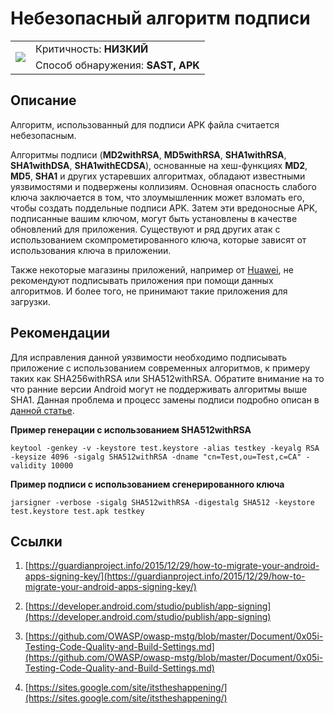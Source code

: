 # Небезопасный алгоритм подписи

<table class='noborder'>
    <colgroup>
      <col/>
      <col/>
    </colgroup>
    <tbody>
      <tr>
        <td rowspan="2"><img src="../../../img/defekt_nizkij.png"/></td>
        <td>Критичность:<strong> НИЗКИЙ</strong></td>
      </tr>
      <tr>
        <td>Способ обнаружения:<strong> SAST, APK</strong></td>
      </tr>
    </tbody>
</table>

## Описание

Алгоритм, использованный для подписи APK файла считается небезопасным.

Алгоритмы подписи (**MD2withRSA**, **MD5withRSA**, **SHA1withRSA**, **SHA1withDSA**, **SHA1withECDSA**), основанные на хеш-функциях **MD2**, **MD5**, **SHA1** и других устаревших алгоритмах, обладают известными уязвимостями и подвержены коллизиям. Основная опасность слабого ключа заключается в том, что злоумышленник может взломать его, чтобы создать поддельные подписи APK. Затем эти вредоносные APK, подписанные вашим ключом, могут быть установлены в качестве обновлений для приложения. Существуют и ряд других атак с использованием скомпрометированного ключа, которые зависят от использования ключа в приложении.

Также некоторые магазины приложений, например от [Huawei](https://developer.huawei.com/consumer/en/appgallery), не рекомендуют подписывать приложения при помощи данных алгоритмов. И более того, не принимают такие приложения для загрузки.

## Рекомендации

Для исправления данной уязвимости необходимо подписывать приложение с использованием современных алгоритмов, к примеру таких как SHA256withRSA или SHA512withRSA. Обратите внимание на то что ранние версии Android могут не поддерживать алгоритмы выше SHA1. Данная проблема и процесс замены подписи подробно описан в [данной статье](https://guardianproject.info/2015/12/29/how-to-migrate-your-android-apps-signing-key/).

**Пример генерации с использованием SHA512withRSA**

    keytool -genkey -v -keystore test.keystore -alias testkey -keyalg RSA -keysize 4096 -sigalg SHA512withRSA -dname "cn=Test,ou=Test,c=CA" -validity 10000

**Пример подписи с использованием сгенерированного ключа**

    jarsigner -verbose -sigalg SHA512withRSA -digestalg SHA512 -keystore test.keystore test.apk testkey

## Ссылки

1. [https://guardianproject.info/2015/12/29/how-to-migrate-your-android-apps-signing-key/](https://guardianproject.info/2015/12/29/how-to-migrate-your-android-apps-signing-key/)

2. [https://developer.android.com/studio/publish/app-signing](https://developer.android.com/studio/publish/app-signing)

3. [https://github.com/OWASP/owasp-mstg/blob/master/Document/0x05i-Testing-Code-Quality-and-Build-Settings.md](https://github.com/OWASP/owasp-mstg/blob/master/Document/0x05i-Testing-Code-Quality-and-Build-Settings.md)

4. [https://sites.google.com/site/itstheshappening/](https://sites.google.com/site/itstheshappening/)